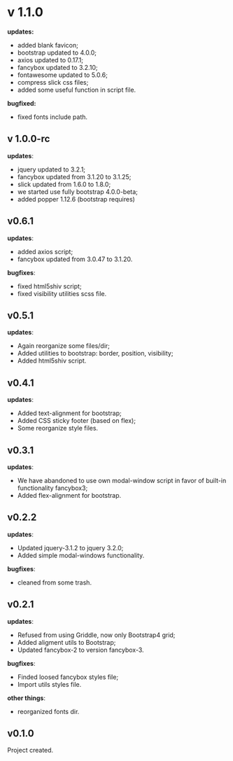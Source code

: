 # v 1.1.0
**updates:**
- added blank favicon;
- bootstrap updated to 4.0.0;
- axios updated to 0.17.1;
- fancybox updated to 3.2.10;
- fontawesome updated to 5.0.6;
- compress slick css files;
- added some useful function in script file.

**bugfixed:**
- fixed fonts include path.

## v 1.0.0-rc
**updates**:
- jquery updated to 3.2.1;
- fancybox updated from 3.1.20 to 3.1.25;
- slick updated from 1.6.0 to 1.8.0;
- we started use fully bootstrap 4.0.0-beta;
- added popper 1.12.6 (bootstrap requires)

## v0.6.1
**updates**:
- added axios script;
- fancybox updated from 3.0.47 to 3.1.20.

**bugfixes**:
- fixed html5shiv script;
- fixed visibility utilities scss file.

## v0.5.1
**updates**:
- Again reorganize some files/dir;
- Added utilities to bootstrap: border, position, visibility;
- Added html5shiv script.

## v0.4.1
**updates**:
- Added text-alignment for bootstrap;
- Added CSS sticky footer (based on flex);
- Some reorganize style files.

## v0.3.1
**updates**:
- We have abandoned to use own modal-window script in favor of built-in functionality fancybox3;
- Added flex-alignment for bootstrap.

## v0.2.2
**updates**:
- Updated jquery-3.1.2 to jquery 3.2.0;
- Added simple modal-windows functionality.

**bugfixes**:
- cleaned from some trash.

## v0.2.1
**updates**:
- Refused from using Griddle, now only Bootstrap4 grid;
- Added aligment utils to Bootstrap;
- Updated fancybox-2 to version fancybox-3.

**bugfixes**:
- Finded loosed fancybox styles file;
- Import utils styles file.

**other things**:
- reorganized fonts dir.

## v0.1.0
Project created.